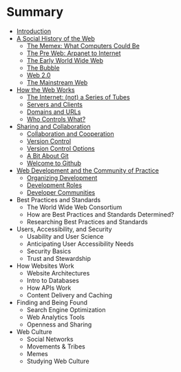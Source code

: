 # Summary

* [Introduction](README.md)
* [A Social History of the Web](social-history-of-the-web/README.md)
  * [The Memex: What Computers Could Be](social-history-of-the-web/memex.md)
  * [The Pre Web: Arpanet to Internet](social-history-of-the-web/preweb.md)
  * [The Early World Wide Web](social-history-of-the-web/earlyweb.md)
  * [The Bubble](social-history-of-the-web/bubble.md)
  * [Web 2.0](social-history-of-the-web/web2.md)
  * [The Mainstream Web](social-history-of-the-web/mainstream.md)
* [How the Web Works](how-web-works/README.md)
  * [The Internet: (not) a Series of Tubes](how-web-works/internet.md)
  * [Servers and Clients](how-web-works/servers.md)
  * [Domains and URLs](how-web-works/domains.md)
  * [Who Controls What?](how-web-works/governance.md)
* [Sharing and Collaboration](sharing/README.md)
  * [Collaboration and Cooperation](sharing/collaboration.md)
  * [Version Control](sharing/version_control.md)
  * [Version Control Options](sharing/vcs_options.md)
  * [A Bit About Git](sharing/git.md)
  * [Welcome to Github](sharing/github.md)
* [Web Development and the Community of Practice](community/README.md)
  * [Organizing Development](community/organizing_development.md)
  * [Development Roles](community/development_roles.md)
  * [Developer Communities](community/developer_communities.md)
* Best Practices and Standards
  * The World Wide Web Consortium
  * How are Best Practices and Standards Determined?
  * Researching Best Practices and Standards
* Users, Accessibility, and Security
  * Usability and User Science
  * Anticipating User Accessibility Needs
  * Security Basics
  * Trust and Stewardship
* How Websites Work
  * Website Architectures
  * Intro to Databases
  * How APIs Work
  * Content Delivery and Caching
* Finding and Being Found
  * Search Engine Optimization
  * Web Analytics Tools
  * Openness and Sharing
* Web Culture
  * Social Networks
  * Movements & Tribes
  * Memes
  * Studying Web Culture

